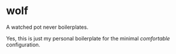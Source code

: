 # wolf

A watched pot never boilerplates.

Yes, this is just my personal boilerplate for the minimal _comfortable_ configuration.
